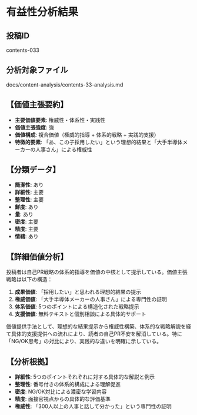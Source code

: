 # 有益性分析結果

## 投稿ID
contents-033

## 分析対象ファイル
docs/content-analysis/contents-33-analysis.md

## 【価値主張要約】
- **主要価値要素**: 権威性・体系性・実践性
- **価値主張強度**: 強
- **価値構成**: 複合価値（権威的指導 + 体系的戦略 + 実践的支援）
- **特徴的要素**: 「あ、この子採用したい」という理想的結果と「大手半導体メーカーの人事さん」による権威性

## 【分類データ】
- **簡潔性**: あり
- **詳細性**: 主要
- **整理性**: 主要
- **鮮度**: あり
- **量**: あり
- **密度**: 主要
- **精度**: 主要
- **情緒**: あり

## 【詳細価値分析】
投稿者は自己PR戦略の体系的指導を価値の中核として提示している。価値主張戦略は以下の構造：

1. **成果価値**: 「採用したい」と思われる理想的結果の提示
2. **権威価値**: 「大手半導体メーカーの人事さん」による専門性の証明
3. **体系価値**: 5つのポイントによる構造化された戦略提示
4. **支援価値**: 無料テキストと個別相談による具体的サポート

価値提供手法として、理想的な結果提示から権威性構築、体系的な戦略解説を経て具体的支援提供への流れにより、読者の自己PR不安を解消している。特に「NG/OK思考」の対比により、実践的な違いを明確に示している。

## 【分析根拠】
- **詳細性**: 5つのポイントそれぞれに対する具体的な解説と例示
- **整理性**: 番号付きの体系的構成による理解促進
- **密度**: NG/OK対比による濃密な学習内容
- **精度**: 面接官視点からの具体的な評価基準
- **権威性**: 「300人以上の人事と話して分かった」という専門性の証明